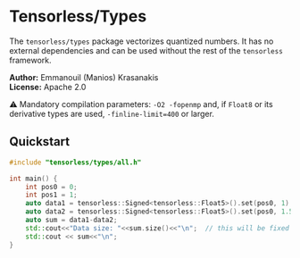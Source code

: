 # Tensorless/Types

The `tensorless/types` package vectorizes quantized numbers.
It has no external dependencies and can be used without the rest of the `tensorless` framework.

**Author:** Emmanouil (Manios) Krasanakis<br>
**License:** Apache 2.0

:warning: Mandatory compilation parameters: `-O2 -fopenmp` and, if `Float8` or its derivative types are used, `-finline-limit=400` or larger.

## Quickstart

```cpp
#include "tensorless/types/all.h"

int main() {
    int pos0 = 0;
    int pos1 = 1;
    auto data1 = tensorless::Signed<tensorless::Float5>().set(pos0, 1).set(pos1, 0.5);
    auto data2 = tensorless::Signed<tensorless::Float5>().set(pos0, 1.5).set(pos1, 0.45);
    auto sum = data1-data2;
    std::cout<<"Data size: "<<sum.size()<<"\n";  // this will be fixed once you compile
    std::cout << sum<<"\n";
}
```
